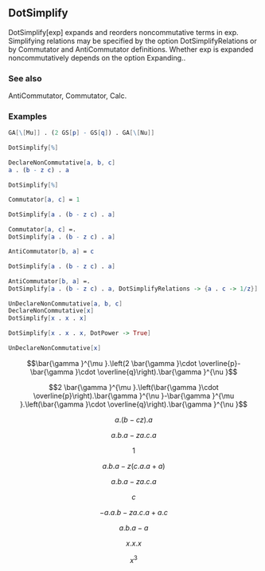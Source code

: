 ##  DotSimplify 

DotSimplify[exp] expands and reorders noncommutative terms in exp. Simplifying relations may be specified by the option DotSimplifyRelations or by Commutator and AntiCommutator definitions. Whether exp is expanded noncommutatively depends on the option Expanding..

###  See also 

AntiCommutator, Commutator, Calc.

###  Examples 

```mathematica
GA[\[Mu]] . (2 GS[p] - GS[q]) . GA[\[Nu]] 
 
DotSimplify[%] 
 
DeclareNonCommutative[a, b, c]
a . (b - z c) . a 
 
DotSimplify[%] 
 
Commutator[a, c] = 1 
 
DotSimplify[a . (b - z c) . a] 
 
Commutator[a, c] =.
DotSimplify[a . (b - z c) . a] 
 
AntiCommutator[b, a] = c 
 
DotSimplify[a . (b - z c) . a] 
 
AntiCommutator[b, a] =.
DotSimplify[a . (b - z c) . a, DotSimplifyRelations -> {a . c -> 1/z}] 
 
UnDeclareNonCommutative[a, b, c]
DeclareNonCommutative[x]
DotSimplify[x . x . x] 
 
DotSimplify[x . x . x, DotPower -> True] 
 
UnDeclareNonCommutative[x]
```

$$\bar{\gamma }^{\mu }.\left(2 \bar{\gamma }\cdot \overline{p}-\bar{\gamma }\cdot \overline{q}\right).\bar{\gamma }^{\nu }$$

$$2 \bar{\gamma }^{\mu }.\left(\bar{\gamma }\cdot \overline{p}\right).\bar{\gamma }^{\nu }-\bar{\gamma }^{\mu }.\left(\bar{\gamma }\cdot \overline{q}\right).\bar{\gamma }^{\nu }$$

$$a.(b-c z).a$$

$$a.b.a-z a.c.a$$

$$1$$

$$a.b.a-z (c.a.a+a)$$

$$a.b.a-z a.c.a$$

$$c$$

$$-a.a.b-z a.c.a+a.c$$

$$a.b.a-a$$

$$x.x.x$$

$$x^3$$